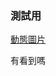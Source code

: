 ### 測試用


[動態圖片](https://raw.githubusercontent.com/robertbasement/robertbasement.github.io/master/blog_content/ploty_test.html)

有看到嗎
